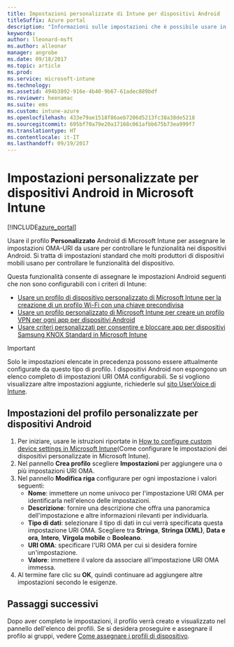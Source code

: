 ```yaml
---
title: Impostazioni personalizzate di Intune per dispositivi Android
titleSuffix: Azure portal
description: "Informazioni sulle impostazioni che è possibile usare in un profilo personalizzato Android.\""
keywords: 
author: lleonard-msft
ms.author: alleonar
manager: angrobe
ms.date: 09/18/2017
ms.topic: article
ms.prod: 
ms.service: microsoft-intune
ms.technology: 
ms.assetid: 494b3892-916e-4b40-9b67-61adec889bdf
ms.reviewer: heenamac
ms.suite: ems
ms.custom: intune-azure
ms.openlocfilehash: 433e79ae1518f86aeb7206d5213fc38a38de5218
ms.sourcegitcommit: 695bf70a79e20a17168c061afbb675b73ea999f7
ms.translationtype: HT
ms.contentlocale: it-IT
ms.lasthandoff: 09/19/2017
---
```

# <a name="custom-settings-for-android-devices-in-microsoft-intune"></a>Impostazioni personalizzate per dispositivi Android in Microsoft Intune

[!INCLUDE[azure_portal](./includes/azure_portal.md)]

Usare il profilo **Personalizzato** Android di Microsoft Intune per assegnare le impostazioni OMA-URI da usare per controllare le funzionalità nei dispositivi Android. Si tratta di impostazioni standard che molti produttori di dispositivi mobili usano per controllare le funzionalità del dispositivo.

Questa funzionalità consente di assegnare le impostazioni Android seguenti che non sono configurabili con i criteri di Intune:

- [Usare un profilo di dispositivo personalizzato di Microsoft Intune per la creazione di un profilo Wi-Fi con una chiave precondivisa](/intune/wi-fi-profile-shared-key)
- [Usare un profilo personalizzato di Microsoft Intune per creare un profilo VPN per ogni app per dispositivi Android](/intune/android-pulse-secure-per-app-vpn)
- [Usare criteri personalizzati per consentire e bloccare app per dispositivi Samsung KNOX Standard in Microsoft Intune](/intune/samsung-knox-apps-allow-block)

>[!IMPORTANT]
>Solo le impostazioni elencate in precedenza possono essere attualmente configurate da questo tipo di profilo. I dispositivi Android non espongono un elenco completo di impostazioni URI OMA configurabili. Se si vogliono visualizzare altre impostazioni aggiunte, richiederle sul [sito UserVoice di Intune](https://microsoftintune.uservoice.com/forums/291681-ideas).

## <a name="custom-profile-settings-for-android-devices"></a>Impostazioni del profilo personalizzate per dispositivi Android

1. Per iniziare, usare le istruzioni riportate in [How to configure custom device settings in Microsoft Intune](custom-settings-configure.md)(Come configurare le impostazioni dei dispositivi personalizzate in Microsoft Intune).
2. Nel pannello **Crea profilo** scegliere **Impostazioni** per aggiungere una o più impostazioni URI OMA.
3. Nel pannello **Modifica riga** configurare per ogni impostazione i valori seguenti:
    - **Nome**: immettere un nome univoco per l'impostazione URI OMA per identificarla nell'elenco delle impostazioni.
    - **Descrizione**: fornire una descrizione che offra una panoramica dell'impostazione e altre informazioni rilevanti per individuarla.
    - **Tipo di dati**: selezionare il tipo di dati in cui verrà specificata questa impostazione URI OMA. Scegliere tra **Stringa**, **Stringa (XML)**, **Data e ora**, **Intero**, **Virgola mobile** o **Booleano**.
    - **URI OMA**: specificare l'URI OMA per cui si desidera fornire un'impostazione.
    - **Valore**: immettere il valore da associare all'impostazione URI OMA immessa.
4. Al termine fare clic su **OK**, quindi continuare ad aggiungere altre impostazioni secondo le esigenze.

## <a name="next-steps"></a>Passaggi successivi

Dopo aver completo le impostazioni, il profilo verrà creato e visualizzato nel pannello dell'elenco dei profili. Se si desidera proseguire e assegnare il profilo ai gruppi, vedere [Come assegnare i profili di dispositivo](device-profile-assign.md).




